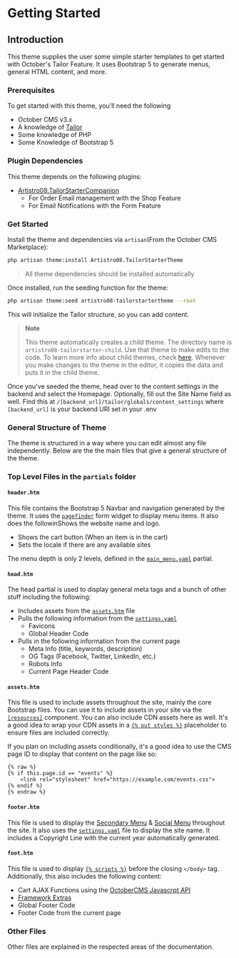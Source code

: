 # Getting Started

## Introduction

This theme supplies the user some simple starter templates to get started with October's Tailor Feature. It uses Bootstrap 5 to generate menus, general HTML content, and more.

### Prerequisites&#x20;

To get started with this theme, you'll need the following

* October CMS v3.x
* A knowledge of [Tailor](https://docs.octobercms.com/3.x/tailor/introduction.html)
* Some knowledge of PHP
* Some Knowledge of Bootstrap 5

### **Plugin Dependencies**

This theme depends on the following plugins:

* [Artistro08.TailorStarterCompanion](https://octobercms.com/plugin/artistro08-tailorstartercompanion)
  * For Order Email management with the Shop Feature
  * For Email Notifications with the Form Feature

### Get Started

Install the theme and dependencies via `artisan`(From the October CMS Marketplace):

```bash
php artisan theme:install Artistro08.TailorStarterTheme
```

> All theme dependencies should be installed automatically

Once installed, run the seeding function for the theme:

```bash
php artisan theme:seed artistro08-tailorstartertheme --root
```

This will initialize the Tailor structure, so you can add content.

> **Note**
>
> This theme automatically creates a child theme. The directory name is `artistro08-tailorstarter-child`. Use that theme to make edits to the code. To learn more info about child themes, check [here](https://docs.octobercms.com/3.x/cms/themes/child-themes.html). Whenever you make changes to the theme in the editor, it copies the data and puts it in the child theme.

Once you've seeded the theme, head over to the content settings in the backend and select the Homepage. Optionally, fill out the Site Name field as well. Find this at `/[backend_url]/tailor/globals/content_settings` where `[backend_url]` is your backend URI set in your .env

### General Structure of Theme

The theme is structured in a way where you can edit almost any file independently. Below are the the main files that give a general structure of the theme.&#x20;

### Top Level Files in the `partials` folder

#### `header.htm`

This file contains the Bootstrap 5 Navbar and navigation generated by the theme. It uses the [`pagefinder`](https://docs.octobercms.com/3.x/element/form/widget-pagefinder.html) form widget to display menu items. It also does the followinShows the website name and logo.&#x20;

* Shows the cart button (When an item is in the cart)
* Sets the locale if there are any available sites

The menu depth is only 2 levels, defined in the [`main_menu.yaml`](https://github.com/artistro08/tailor-starter/blob/main/seeds/blueprints/content/menu/main\_menu.yaml) partial.



#### `head.htm`

The head partial is used to display general meta tags and a bunch of other stuff including the following:

* Includes assets from the [`assets.htm`](https://github.com/artistro08/tailor-starter/blob/main/partials/assets.htm) file
* Pulls the following information from the [`settings.yaml`](https://github.com/artistro08/tailor-starter/blob/main/seeds/blueprints/content/settings/settings.yaml)&#x20;
  * Favicons
  * Global Header Code
* Pulls in the following information from the current page
  * Meta Info (title, keywords, description)
  * OG Tags (Facebook, Twitter, LinkedIn, etc.)
  * Robots Info
  * Current Page Header Code



#### `assets.htm`

This file is used to include assets throughout the site, mainly the core Bootstrap files. You can use it to include assets in your site via the [`[resources]`](https://docs.octobercms.com/3.x/cms/components/resources.html) component. You can also include CDN assets here as well. It's a good idea to wrap your CDN assets in a [`{% put styles %}`](https://docs.octobercms.com/3.x/markup/tag/placeholder.html#styles) placeholder to ensure files are included correctly.&#x20;

If you plan on including assets conditionally, it's a good idea to use the CMS page ID to display that content on the page like so:

```twig
{% raw %}
{% if this.page.id == "events" %}
    <link rel="stylesheet" href="https://example.com/events.css">
{% endif %}
{% endraw %}
```



#### `footer.htm`

This file is used to display the [Secondary Menu](broken-reference) & [Social Menu](menus/social-menu.md) throughout the site. It also uses the [`settings.yaml`](https://github.com/artistro08/tailor-starter/blob/main/seeds/blueprints/content/settings/settings.yaml)  file to display the site name. It includes a Copyright Line with the current year automatically generated.&#x20;



#### `foot.htm`

This file is used to display [`{% scripts %}`](https://docs.octobercms.com/3.x/markup/tag/placeholder.html#scripts) before the closing `</body>` tag. Additionally, this also includes the following content:

* Cart AJAX Functions using the [OctoberCMS Javascrpt API](https://docs.octobercms.com/3.x/cms/ajax/javascript-api.html)
* [Framework Extras](https://docs.octobercms.com/3.x/cms/ajax/introduction.html#extra-features)
* Global Footer Code
* Footer Code from the current page

### Other Files

Other files are explained in the respected areas of the documentation.&#x20;
